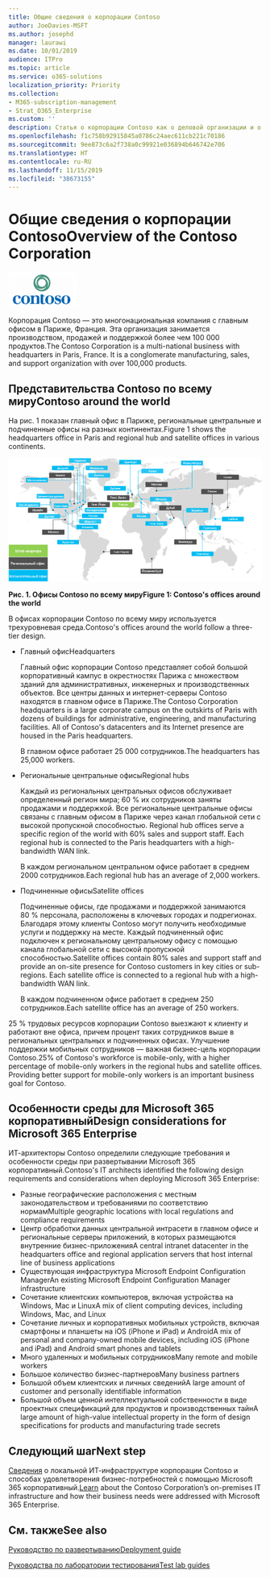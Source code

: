 ```yaml
---
title: Общие сведения о корпорации Contoso
author: JoeDavies-MSFT
ms.author: josephd
manager: laurawi
ms.date: 10/01/2019
audience: ITPro
ms.topic: article
ms.service: o365-solutions
localization_priority: Priority
ms.collection:
- M365-subscription-management
- Strat_O365_Enterprise
ms.custom: ''
description: Статья о корпорации Contoso как о деловой организации и о многоуровневой структуре ее офисов по всему миру.
ms.openlocfilehash: f1c758b92915845a0786c24aec611cb221c70186
ms.sourcegitcommit: 9ee873c6a2f738a0c99921e036894b646742e706
ms.translationtype: HT
ms.contentlocale: ru-RU
ms.lasthandoff: 11/15/2019
ms.locfileid: "38673155"
---
```

# <a name="overview-of-the-contoso-corporation"></a><span data-ttu-id="c9d3c-103">Общие сведения о корпорации Contoso</span><span class="sxs-lookup"><span data-stu-id="c9d3c-103">Overview of the Contoso Corporation</span></span>

![Корпорация Contoso](./media/contoso-overview/contoso-icon.png)

<span data-ttu-id="c9d3c-p101">Корпорация Contoso — это многонациональная компания с главным офисом в Париже, Франция. Эта организация занимается производством, продажей и поддержкой более чем 100 000 продуктов.</span><span class="sxs-lookup"><span data-stu-id="c9d3c-p101">The Contoso Corporation is a multi-national business with headquarters in Paris, France. It is a conglomerate manufacturing, sales, and support organization with over 100,000 products.</span></span>

## <a name="contoso-around-the-world"></a><span data-ttu-id="c9d3c-107">Представительства Contoso по всему миру</span><span class="sxs-lookup"><span data-stu-id="c9d3c-107">Contoso around the world</span></span>

<span data-ttu-id="c9d3c-108">На рис. 1 показан главный офис в Париже, региональные центральные и подчиненные офисы на разных континентах.</span><span class="sxs-lookup"><span data-stu-id="c9d3c-108">Figure 1 shows the headquarters office in Paris and regional hub and satellite offices in various continents.</span></span>

![Офисы Contoso по всему миру](./media/contoso-overview/contoso-overview-fig1.png)

<span data-ttu-id="c9d3c-110">**Рис. 1. Офисы Contoso по всему миру**</span><span class="sxs-lookup"><span data-stu-id="c9d3c-110">**Figure 1: Contoso's offices around the world**</span></span>
 
<span data-ttu-id="c9d3c-111">В офисах корпорации Contoso по всему миру используется трехуровневая среда.</span><span class="sxs-lookup"><span data-stu-id="c9d3c-111">Contoso's offices around the world follow a three-tier design.</span></span>

- <span data-ttu-id="c9d3c-112">Главный офис</span><span class="sxs-lookup"><span data-stu-id="c9d3c-112">Headquarters</span></span>

  <span data-ttu-id="c9d3c-p102">Главный офис корпорации Contoso представляет собой большой корпоративный кампус в окрестностях Парижа с множеством зданий для административных, инженерных и производственных объектов. Все центры данных и интернет-серверы Contoso находятся в главном офисе в Париже.</span><span class="sxs-lookup"><span data-stu-id="c9d3c-p102">The Contoso Corporation headquarters is a large corporate campus on the outskirts of Paris with dozens of buildings for administrative, engineering, and manufacturing facilities. All of Contoso's datacenters and its Internet presence are housed in the Paris headquarters.</span></span>

  <span data-ttu-id="c9d3c-115">В главном офисе работает 25 000 сотрудников.</span><span class="sxs-lookup"><span data-stu-id="c9d3c-115">The headquarters has 25,000 workers.</span></span>

- <span data-ttu-id="c9d3c-116">Региональные центральные офисы</span><span class="sxs-lookup"><span data-stu-id="c9d3c-116">Regional hubs</span></span>

  <span data-ttu-id="c9d3c-p103">Каждый из региональных центральных офисов обслуживает определенный регион мира; 60 % их сотрудников заняты продажами и поддержкой. Все региональные центральные офисы связаны с главным офисом в Париже через канал глобальной сети с высокой пропускной способностью. </span><span class="sxs-lookup"><span data-stu-id="c9d3c-p103">Regional hub offices serve a specific region of the world with 60% sales and support staff. Each regional hub is connected to the Paris headquarters with a high-bandwidth WAN link.</span></span>

  <span data-ttu-id="c9d3c-119">В каждом региональном центральном офисе работает в среднем 2000 сотрудников.</span><span class="sxs-lookup"><span data-stu-id="c9d3c-119">Each regional hub has an average of 2,000 workers.</span></span>

- <span data-ttu-id="c9d3c-120">Подчиненные офисы</span><span class="sxs-lookup"><span data-stu-id="c9d3c-120">Satellite offices</span></span>

  <span data-ttu-id="c9d3c-p104">Подчиненные офисы, где продажами и поддержкой занимаются 80 % персонала, расположены в ключевых городах и подрегионах. Благодаря этому клиенты Contoso могут получить необходимые услуги и поддержку на месте. Каждый подчиненный офис подключен к региональному центральному офису с помощью канала глобальной сети с высокой пропускной способностью.</span><span class="sxs-lookup"><span data-stu-id="c9d3c-p104">Satellite offices contain 80% sales and support staff and provide an on-site presence for Contoso customers in key cities or sub-regions. Each satellite office is connected to a regional hub with a high-bandwidth WAN link.</span></span>

  <span data-ttu-id="c9d3c-123">В каждом подчиненном офисе работает в среднем 250 сотрудников.</span><span class="sxs-lookup"><span data-stu-id="c9d3c-123">Each satellite office has an average of 250 workers.</span></span>

<span data-ttu-id="c9d3c-p105">25 % трудовых ресурсов корпорации Contoso выезжают к клиенту и работают вне офиса, причем процент таких сотрудников выше в региональных центральных и подчиненных офисах. Улучшение поддержки мобильных сотрудников — важная бизнес-цель корпорации Contoso.</span><span class="sxs-lookup"><span data-stu-id="c9d3c-p105">25% of Contoso's workforce is mobile-only, with a higher percentage of mobile-only workers in the regional hubs and satellite offices. Providing better support for mobile-only workers is an important business goal for Contoso.</span></span>

## <a name="design-considerations-for-microsoft-365-enterprise"></a><span data-ttu-id="c9d3c-126">Особенности среды для Microsoft 365 корпоративный</span><span class="sxs-lookup"><span data-stu-id="c9d3c-126">Design considerations for Microsoft 365 Enterprise</span></span>

<span data-ttu-id="c9d3c-127">ИТ-архитекторы Contoso определили следующие требования и особенности среды при развертывании Microsoft 365 корпоративный.</span><span class="sxs-lookup"><span data-stu-id="c9d3c-127">Contoso's IT architects identified the following design requirements and considerations when deploying Microsoft 365 Enterprise:</span></span> 

- <span data-ttu-id="c9d3c-128">Разные географические расположения с местным законодательством и требованиями по соответствию нормам</span><span class="sxs-lookup"><span data-stu-id="c9d3c-128">Multiple geographic locations with local regulations and compliance requirements</span></span>
- <span data-ttu-id="c9d3c-129">Центр обработки данных центральной интрасети в главном офисе и региональные серверы приложений, в которых размещаются внутренние бизнес-приложения</span><span class="sxs-lookup"><span data-stu-id="c9d3c-129">A central intranet datacenter in the headquarters office and regional application servers that host internal line of business applications</span></span>
- <span data-ttu-id="c9d3c-130">Существующая инфраструктура Microsoft Endpoint Configuration Manager</span><span class="sxs-lookup"><span data-stu-id="c9d3c-130">An existing Microsoft Endpoint Configuration Manager infrastructure</span></span>
- <span data-ttu-id="c9d3c-131">Сочетание клиентских компьютеров, включая устройства на Windows, Mac и Linux</span><span class="sxs-lookup"><span data-stu-id="c9d3c-131">A mix of client computing devices, including Windows, Mac, and Linux</span></span>
- <span data-ttu-id="c9d3c-132">Сочетание личных и корпоративных мобильных устройств, включая смартфоны и планшеты на iOS (iPhone и iPad) и Android</span><span class="sxs-lookup"><span data-stu-id="c9d3c-132">A mix of personal and company-owned mobile devices, including iOS (iPhone and iPad) and Android smart phones and tablets</span></span>
- <span data-ttu-id="c9d3c-133">Много удаленных и мобильных сотрудников</span><span class="sxs-lookup"><span data-stu-id="c9d3c-133">Many remote and mobile workers</span></span>
- <span data-ttu-id="c9d3c-134">Большое количество бизнес-партнеров</span><span class="sxs-lookup"><span data-stu-id="c9d3c-134">Many business partners</span></span>
- <span data-ttu-id="c9d3c-135">Большой объем клиентских и личных сведений</span><span class="sxs-lookup"><span data-stu-id="c9d3c-135">A large amount of customer and personally identifiable information</span></span>
- <span data-ttu-id="c9d3c-136">Большой объем ценной интеллектуальной собственности в виде проектных спецификаций для продуктов и производственных тайн</span><span class="sxs-lookup"><span data-stu-id="c9d3c-136">A large amount of high-value intellectual property in the form of design specifications for products and manufacturing trade secrets</span></span>

## <a name="next-step"></a><span data-ttu-id="c9d3c-137">Следующий шаг</span><span class="sxs-lookup"><span data-stu-id="c9d3c-137">Next step</span></span>

<span data-ttu-id="c9d3c-138">[Сведения](contoso-infra-needs.md) о локальной ИТ-инфраструктуре корпорации Contoso и способах удовлетворения бизнес-потребностей с помощью Microsoft 365 корпоративный.</span><span class="sxs-lookup"><span data-stu-id="c9d3c-138">[Learn](contoso-infra-needs.md) about the Contoso Corporation’s on-premises IT infrastructure and how their business needs were addressed with Microsoft 365 Enterprise.</span></span>

## <a name="see-also"></a><span data-ttu-id="c9d3c-139">См. также</span><span class="sxs-lookup"><span data-stu-id="c9d3c-139">See also</span></span>

[<span data-ttu-id="c9d3c-140">Руководство по развертыванию</span><span class="sxs-lookup"><span data-stu-id="c9d3c-140">Deployment guide</span></span>](deploy-microsoft-365-enterprise.md)

[<span data-ttu-id="c9d3c-141">Руководства по лаборатории тестирования</span><span class="sxs-lookup"><span data-stu-id="c9d3c-141">Test lab guides</span></span>](m365-enterprise-test-lab-guides.md)



